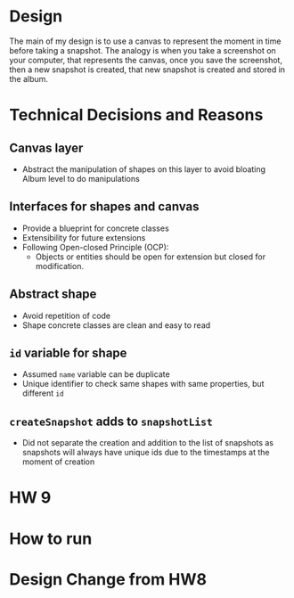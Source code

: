 # Design

The main of my design is to use a canvas to represent the moment in time before taking a snapshot.
The analogy is when you take a screenshot on your computer, that represents the canvas,
once you save the screenshot, then a new snapshot is created, that new snapshot is created and stored in the album.

# Technical Decisions and Reasons

## Canvas layer
- Abstract the manipulation of shapes on this layer to avoid bloating Album level to do manipulations

## Interfaces for shapes and canvas
- Provide a blueprint for concrete classes 
- Extensibility for future extensions
- Following Open-closed Principle (OCP):
  - Objects or entities should be open for extension but closed for modification.

## Abstract shape
- Avoid repetition of code
- Shape concrete classes are clean and easy to read

## `id` variable for shape 
- Assumed `name` variable can be duplicate
- Unique identifier to check same shapes with same properties, but different `id`


## `createSnapshot` adds to `snapshotList`
- Did not separate the creation and addition to the list of snapshots as snapshots will always 
have unique ids due to the timestamps at the moment of creation

# HW 9 

# How to run

# Design Change from HW8

